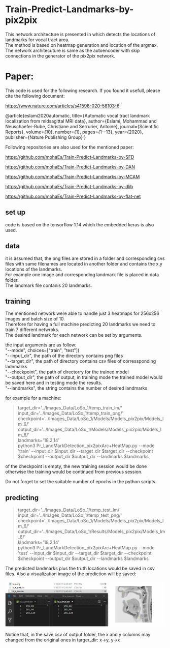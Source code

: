 # Train-Predict-Landmarks-by-pix2pix

This network architecture is presented in which detects the locations of landmarks for vocal tract area.<br>
The method is based on heatmap generation and location of the argmax.<br>
The network architecuture is same as the autoencoder with skip connections in the generator of the pix2pix network.<br>


# Paper:
This code is used for the following research. If you found it usefull, please cite the following document:

https://www.nature.com/articles/s41598-020-58103-6

@article{eslami2020automatic,
  title={Automatic vocal tract landmark localization from midsagittal MRI data},
  author={Eslami, Mohammad and Neuschaefer-Rube, Christiane and Serrurier, Antoine},
  journal={Scientific Reports},
  volume={10},
  number={1},
  pages={1--13},
  year={2020},
  publisher={Nature Publishing Group}
}

Following repositories are also used for the mentioned paper:

https://github.com/mohaEs/Train-Predict-Landmarks-by-SFD

https://github.com/mohaEs/Train-Predict-Landmarks-by-DAN

https://github.com/mohaEs/Train-Predict-Landmarks-by-MCAM

https://github.com/mohaEs/Train-Predict-Landmarks-by-dlib

https://github.com/mohaEs/Train-Predict-Landmarks-by-flat-net


## set up
code is based on the tensorflow 1.14 which the embedded keras is also used.

## data
it is assumed that, the png files are stored in a folder and corresponding cvs files with same filenames are located in another folder and contains the x,y locations of the landmarks. <br>
For example one image and corresponding landmark file is placed in data folder.<br>
The landmark file contanis 20 landmarks.<br>

## training
The mentioned network were able to handle just 3 heatmaps for 256x256 images and batch size of 10.<br>
Therefore for having a full machine predicting 20 landmarks we need to train 7 different netwroks.<br>
The desired landmark for each network can be set by arguments.<br>

the input arguments are as follow: <br>
"--mode", choices=["train", "test"])<br>
"--input_dir", the path of the directory contains png files <br>
"--target_dir",  the path of directory contains csv files of corressponding ladnmarks <br>
"--checkpoint",  the path of directorry for the trained model <br> 
"--output_dir",  the path of output, in training mode the trained model would be saved here and in testing mode the results.<br>
"--landmarks",  the string contains the number of desired landmarks<br>

for example for a machine: <br>

> target_dir='../Images_Data/LoSo_1/temp_train_lm/' <br>
> input_dir='../Images_Data/LoSo_1/temp_train_png/' <br>
> checkpoint='../Images_Data/LoSo_1/Models/Models_pix2pix/Models_lm_6/' <br>
> output_dir='../Images_Data/LoSo_1/Models/Models_pix2pix/Models_lm_6/' <br>
> landmarks='18,2,14'<br>
> python3 Pr_LandMarkDetection_pix2pixArc+HeatMap.py --mode 'train'   --input_dir   $input_dir     --target_dir  $target_dir    --checkpoint  $checkpoint     --output_dir  $output_dir     --landmarks  $landmarks 

of the checkpoint is empty, the new training session would be done otherwise the training would be continued from previous session.<br>

Do not forget to set the suitable number of epochs in the python scripts.

## predicting

> target_dir='../Images_Data/LoSo_1/temp_test_lm/' <br>
> input_dir='../Images_Data/LoSo_1/temp_test_png/' <br> 
> checkpoint='../Images_Data/LoSo_1/Models/Models_pix2pix/Models_lm_6/' <br>
> output_dir='../Images_Data/LoSo_1/Results/Models_pix2pix/Models_lm_6/' <br>
> landmarks='18,2,14' <br>
> python3 Pr_LandMarkDetection_pix2pixArc+HeatMap.py --mode 'test'   --input_dir   $input_dir     --target_dir  $target_dir    --checkpoint  $checkpoint     --output_dir  $output_dir     --landmarks  $landmarks 

The predicted landmarks plus the truth locations would be saved in csv files. Also a visualization image of the prediction will be saved:

![Alt text](output-sample.png?raw=true "Title")


Notice that, in the save csv of output folder, the x and y columns may changed from the original ones in targer_dir:
x->y, 
y->x


